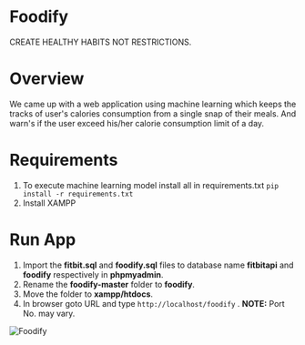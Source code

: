 # Foodify

CREATE HEALTHY HABITS NOT RESTRICTIONS.


# Overview

We came up with a web application using machine learning which keeps the tracks of user's calories consumption from a single snap of their meals. And warn's if the user exceed his/her calorie consumption limit of a day.

# Requirements

1. To execute machine learning model install all in requirements.txt
`pip install -r requirements.txt`
2. Install XAMPP

# Run App

1. Import the **fitbit.sql** and **foodify.sql** files to database name **fitbitapi** and **foodify** respectively in **phpmyadmin**.
2. Rename the **foodify-master** folder to **foodify**.
3. Move the folder to **xampp/htdocs**.
4. In browser goto URL and type  `http://localhost/foodify` .
**NOTE:** Port No. may vary.


![Foodify](https://github.com/somyaranjan26/Foodify/blob/master/foodify/foodify_black.png)
